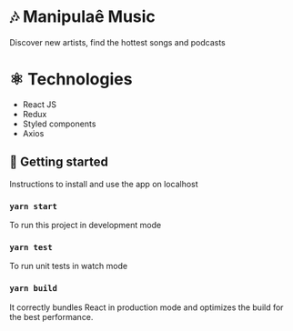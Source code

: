 # :notes: Manipulaê Music

Discover new artists, find the hottest songs and podcasts

# ⚛️ Technologies
- React JS
- Redux
- Styled components
- Axios

## 🚀 Getting started

Instructions to install and use the app on localhost

### `yarn start`
To run this project in development mode

### `yarn test`
To run unit tests in watch mode


### `yarn build`
It correctly bundles React in production mode and optimizes the build for the best performance.




